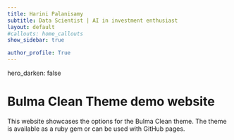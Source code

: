 ```yaml
---
title: Harini Palanisamy
subtitle: Data Scientist | AI in investment enthusiast
layout: default
#callouts: home_callouts
show_sidebar: true

author_profile: True
---
```

hero_darken: false
# Bulma Clean Theme demo website

This website showcases the options for the Bulma Clean theme. The theme is available as a ruby gem or can be used with GitHub pages. 

